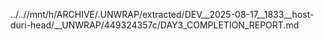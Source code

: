 ../..//mnt/h/ARCHIVE/.UNWRAP/extracted/DEV__2025-08-17__1833__host-duri-head/__UNWRAP/449324357c/DAY3_COMPLETION_REPORT.md